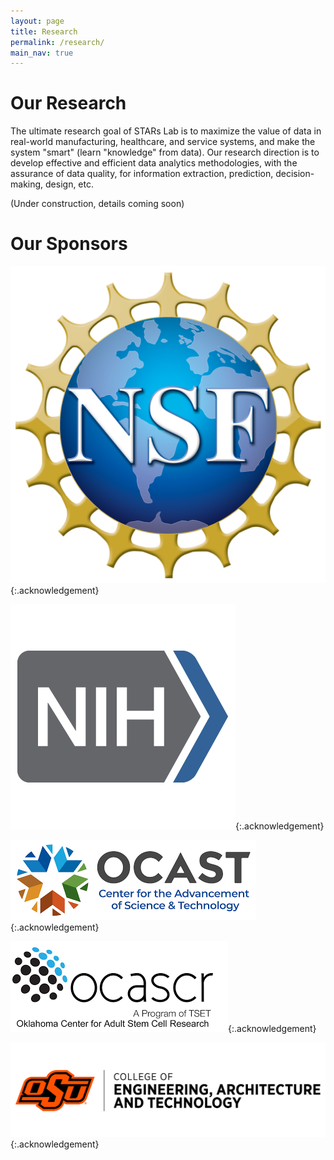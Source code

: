 ```yaml
---
layout: page
title: Research
permalink: /research/
main_nav: true
---
```


# Our Research
The ultimate research goal of STARs Lab is to maximize the value of data in real-world manufacturing, healthcare, and service systems, and make the system "smart" (learn "knowledge" from data). Our research direction is to develop effective and efficient data analytics methodologies, with the assurance of data quality, for information extraction, prediction, decision-making, design, etc. 

(Under construction, details coming soon)


# Our Sponsors

![NSF logo](/assets/NSF_Logo.png "NSF logo"){:.acknowledgement}

![NIH logo](/assets/NIH_Logo.png "NIH logo"){:.acknowledgement}

![OCAST logo](/assets/OCAST_Logo.png "OCAST logo"){:.acknowledgement}

![OCASCR logo](/assets/OCASCR.png "OCASCR logo"){:.acknowledgement}

![OSU CEAT logo](/assets/ceat-full-color-hrz-logo.png "OSU CEAT logo"){:.acknowledgement}
